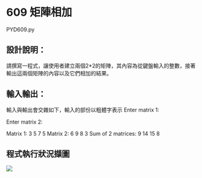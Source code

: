 # 609 矩陣相加
PYD609.py
## 設計說明：
請撰寫一程式，讓使用者建立兩個2*2的矩陣，其內容為從鍵盤輸入的整數，接著輸出這兩個矩陣的內容以及它們相加的結果。

## 輸入輸出：
輸入與輸出會交雜如下，輸入的部份以粗體字表示
Enter matrix 1:

[1, 1]: **3**

[1, 2]: **5**

[2, 1]: **7**

[2, 2]: **5**

Enter matrix 2:

[1, 1]: **6**

[1, 2]: **9**

[2, 1]: **8**

[2, 2]: **3**


Matrix 1:
3 5 
7 5 
Matrix 2:
6 9 
8 3 
Sum of 2 matrices:
9 14 
15 8 

## 程式執行狀況擷圖
![](https://i.imgur.com/Kf5dKpF.png)

